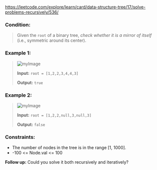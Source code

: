 https://leetcode.com/explore/learn/card/data-structure-tree/17/solve-problems-recursively/536/

### Condition:

>Given the `root` of a binary tree, *check whether it is a mirror of itself* (i.e., symmetric around its center).

### Example 1:

>![myImage](https://assets.leetcode.com/uploads/2021/02/19/symtree1.jpg)
>
>**Input:** `root = [1,2,2,3,4,4,3]`
>
>**Output:** `true`

### Example 2:

>![myImage](https://assets.leetcode.com/uploads/2021/02/19/symtree2.jpg)
>
>**Input:** `root = [1,2,2,null,3,null,3]`
>
>**Output:** `false`

### Constraints:

* The number of nodes in the tree is in the range [1, 1000].
* -100 <= Node.val <= 100

**Follow up:** Could you solve it both recursively and iteratively?
